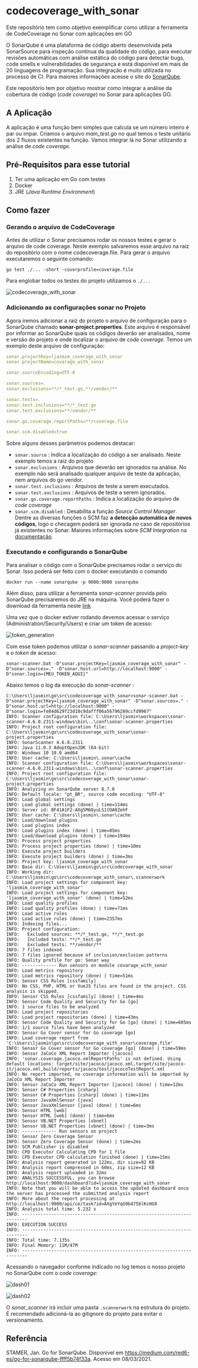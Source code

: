 # codecoverage_with_sonar
Este repositório tem como objetivo exemplificar como utilizar a ferramenta de CodeCoverage no Sonar com aplicações em GO

O SonarQube é uma plataforma de código aberto desenvolvida pela SonarSource para inspeção contínua da qualidade do código, para executar revisões automáticas com análise estática do código para detectar bugs, code smells e vulnerabilidades de segurança e está disponível em mais de 20 linguagens de programação. Sua integração é muito utilizada no processo de CI. Para maiores informações acesse o site do [SonarQube](https://www.sonarqube.org/).

Este repositório tem por objetivo mostrar como integrar a análise da cobertura de código (_code coverage_) no Sonar para aplicações GO. 

## A Aplicação

A aplicação é uma função bem simples que calcula se um número inteiro é par ou impar. Criamos o arquivo _main_test.go_ no qual temos o teste unitário dos 2 fluxos existentes na função. Vamos integrar lá no Sonar utilizando a análise de _code coverage_.

## Pré-Requisitos para esse tutorial

1. Ter uma aplicação em Go com testes
2. Docker
3. JRE (_Java Runtime Environment_)

## Como fazer

### Gerando o arquivo de CodeCoverage

Antes de utilizar o Sonar precisamos rodar os nossos testes e gerar o arquivo de code coverage. Neste exemplo salvaremos esse arquivo na raiz do repositório com o nome codecoverage.file. Para gerar o arquivo executaremos o seguinte comando:

`go test ./... -short -coverprofile=coverage.file`

Para englobar todos os testes do projeto utilizamos o `./...`

![codecoverage_with_sonar](https://raw.githubusercontent.com/leojasmim/codecoverage_with_sonar/main/docs/create_coverage_file.png)

### Adicionando as configurações sonar no Projeto

Agora iremos adicionar a raiz do projeto o arquivo de configuração para o SonarQube chamado **sonar-project.properties**. Este arquivo é responsável por informar ao SonarQube quais os códigos deverão ser analisados, nome e versão do projeto e onde localizar o arquivo de _code coverage_. Temos um exemplo deste arquivo de configuração:

``` YAML
sonar.projectKey=ljasmim_coverage_with_sonar
sonar.projectName=covarage_with_sonar

sonar.sourceEncoding=UTF-8

sonar.sources=.
sonar.exclusions=**/*_test.go,**/vendor/**

sonar.tests=.
sonar.test.inclusions=**/*_test.go
sonar.test.exclusions=**/vendor/**

sonar.go.coverage.reportPaths=**/coverage.file

sonar.scm.disabled=true
```

Sobre alguns desses parâmetros podemos destacar:

* `sonar.source` : Indica a localização do código a ser analisado. Neste exemplo temos a raiz do projeto
* `sonar.exclusions` : Arquivos que deverão ser ignorados na análise. No exemplo não será analisado qualquer arquivo de teste da aplicação, nem arquivos do go vendor.
* `sonar.test.inclusions` : Arquivos de teste a serem executados.
* `sonar.test.exclusions` : Arquivos de teste a serem ignorados.
* `sonar.go.coverage.reportPaths` : Indica a localização do arquivo de _code coverage_
* `sonar.scm.disabled` : Desabilita a função _Source Control Manager_. Dentre as diversas funções o SCM faz **a detecção automática de novos códigos**, logo o checagem poderá ser ignorada no caso de repositórios já existentes no Sonar. Maiores informações sobre _SCM Integration_ na [documentação](https://docs.sonarqube.org/latest/analysis/scm-integration/).

### Executando e configurando o SonarQube

Para analisar o código com o SonarQube precisamos rodar o serviço do Sonar. Isso poderá ser feito com o docker executando o comando

`docker run --name sonarqube -p 9000:9000 sonarqube`

Além disso, para utilizar a ferramenta _sonar-scanner_ provida pelo SonarQube precisaremos do JRE na máquina. Você poderá fazer o download da ferramenta neste [link](https://docs.sonarqube.org/latest/analysis/scan/sonarscanner/)

Uma vez que o docker estiver rodando devemos acessar o serviço (Administration/Security/Users) e criar um token de acesso:

![token_generation](https://raw.githubusercontent.com/leojasmim/codecoverage_with_sonar/main/docs/create_token.png)

Com esse token podemos utilizar o _sonar-scanner_ passando a _project-key_ e o _token_ de acesso:

`sonar-scanner.bat -D"sonar.projectKey=ljasmim_coverage_with_sonar" -D"sonar.sources=." -D"sonar.host.url=http://localhost:9000" -D"sonar.login={MEU_TOKEN_AQUI}"`

Abaixo temos o log da execução do _sonar-scanner_ :

```
C:\Users\ljasmin\go\src\codecoverage_with_sonar>sonar-scanner.bat -D"sonar.projectKey=ljasmim_coverage_with_sonar" -D"sonar.sources=." -D"sonar.host.url=http://localhost:9000" -D"sonar.login=fe84d629f23d10c9dafff06a56796289ccfd9967"
INFO: Scanner configuration file: C:\Users\ljasmin\workspaces\sonar-scanner-4.6.0.2311-windows\bin\..\conf\sonar-scanner.properties
INFO: Project root configuration file: C:\Users\ljasmin\go\src\codecoverage_with_sonar\sonar-project.properties
INFO: SonarScanner 4.6.0.2311
INFO: Java 11.0.3 AdoptOpenJDK (64-bit)
INFO: Windows 10 10.0 amd64
INFO: User cache: C:\Users\ljasmin\.sonar\cache
INFO: Scanner configuration file: C:\Users\ljasmin\workspaces\sonar-scanner-4.6.0.2311-windows\bin\..\conf\sonar-scanner.properties
INFO: Project root configuration file: C:\Users\ljasmin\go\src\codecoverage_with_sonar\sonar-project.properties
INFO: Analyzing on SonarQube server 8.7.0
INFO: Default locale: "pt_BR", source code encoding: "UTF-8"
INFO: Load global settings
INFO: Load global settings (done) | time=114ms
INFO: Server id: BF41A1F2-AXgSM68yuLS1tDA0ZehF
INFO: User cache: C:\Users\ljasmin\.sonar\cache
INFO: Load/download plugins
INFO: Load plugins index
INFO: Load plugins index (done) | time=85ms
INFO: Load/download plugins (done) | time=194ms
INFO: Process project properties
INFO: Process project properties (done) | time=10ms
INFO: Execute project builders
INFO: Execute project builders (done) | time=3ms
INFO: Project key: ljasmim_coverage_with_sonar
INFO: Base dir: C:\Users\ljasmin\go\src\codecoverage_with_sonar
INFO: Working dir: C:\Users\ljasmin\go\src\codecoverage_with_sonar\.scannerwork
INFO: Load project settings for component key: 'ljasmim_coverage_with_sonar'
INFO: Load project settings for component key: 'ljasmim_coverage_with_sonar' (done) | time=52ms
INFO: Load quality profiles
INFO: Load quality profiles (done) | time=71ms
INFO: Load active rules
INFO: Load active rules (done) | time=2357ms
INFO: Indexing files...
INFO: Project configuration:
INFO:   Excluded sources: **/*_test.go, **/*_test.go
INFO:   Included tests: **/*_test.go
INFO:   Excluded tests: **/vendor/**
INFO: 7 files indexed
INFO: 7 files ignored because of inclusion/exclusion patterns
INFO: Quality profile for go: Sonar way
INFO: ------------- Run sensors on module covarage_with_sonar
INFO: Load metrics repository
INFO: Load metrics repository (done) | time=51ms
INFO: Sensor CSS Rules [cssfamily]
INFO: No CSS, PHP, HTML or VueJS files are found in the project. CSS analysis is skipped.
INFO: Sensor CSS Rules [cssfamily] (done) | time=4ms
INFO: Sensor Code Quality and Security for Go [go]
INFO: 1 source files to be analyzed
INFO: Load project repositories
INFO: Load project repositories (done) | time=43ms
INFO: Sensor Code Quality and Security for Go [go] (done) | time=605ms
INFO: 1/1 source files have been analyzed
INFO: Sensor Go Cover sensor for Go coverage [go]
INFO: Load coverage report from 'C:\Users\ljasmin\go\src\codecoverage_with_sonar\coverage.file'
INFO: Sensor Go Cover sensor for Go coverage [go] (done) | time=59ms
INFO: Sensor JaCoCo XML Report Importer [jacoco]
INFO: 'sonar.coverage.jacoco.xmlReportPaths' is not defined. Using default locations: target/site/jacoco/jacoco.xml,target/site/jacoco-it/jacoco.xml,build/reports/jacoco/test/jacocoTestReport.xml
INFO: No report imported, no coverage information will be imported by JaCoCo XML Report Importer
INFO: Sensor JaCoCo XML Report Importer [jacoco] (done) | time=12ms
INFO: Sensor C# Properties [csharp]
INFO: Sensor C# Properties [csharp] (done) | time=11ms
INFO: Sensor JavaXmlSensor [java]
INFO: Sensor JavaXmlSensor [java] (done) | time=6ms
INFO: Sensor HTML [web]
INFO: Sensor HTML [web] (done) | time=6ms
INFO: Sensor VB.NET Properties [vbnet]
INFO: Sensor VB.NET Properties [vbnet] (done) | time=3ms
INFO: ------------- Run sensors on project
INFO: Sensor Zero Coverage Sensor
INFO: Sensor Zero Coverage Sensor (done) | time=2ms
INFO: SCM Publisher is disabled
INFO: CPD Executor Calculating CPD for 1 file
INFO: CPD Executor CPD calculation finished (done) | time=15ms
INFO: Analysis report generated in 122ms, dir size=92 KB
INFO: Analysis report compressed in 60ms, zip size=12 KB
INFO: Analysis report uploaded in 32ms
INFO: ANALYSIS SUCCESSFUL, you can browse http://localhost:9000/dashboard?id=ljasmim_coverage_with_sonar
INFO: Note that you will be able to access the updated dashboard once the server has processed the submitted analysis report
INFO: More about the report processing at http://localhost:9000/api/ce/task?id=AXgYeYqG9b475blKcHG9
INFO: Analysis total time: 5.232 s
INFO: ------------------------------------------------------------------------
INFO: EXECUTION SUCCESS
INFO: ------------------------------------------------------------------------
INFO: Total time: 7.135s
INFO: Final Memory: 11M/47M
INFO: ------------------------------------------------------------------------
```

Acessando o navegador conforme indicado no log temos o nosso projeto no SonarQube com o _code coverage_:

![dash01](https://raw.githubusercontent.com/leojasmim/codecoverage_with_sonar/main/docs/project_dash_01.png)

![dash02](https://raw.githubusercontent.com/leojasmim/codecoverage_with_sonar/main/docs/project_dash_02.png)

O _sonar_scanner_ irá incluir uma pasta `.scannerwork` na estrutura do projeto. É recomendado adicioná-la ao gitignore do projeto para evitar o versionamento.

## Referência

STAMER, Jan. Go for SonarQube. Disponível em https://medium.com/red6-es/go-for-sonarqube-ffff5b74f33a. Acesso em 08/03/2021.
